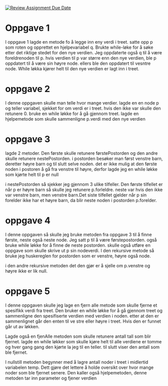 
[![Review Assignment Due Date](https://classroom.github.com/assets/deadline-readme-button-22041afd0340ce965d47ae6ef1cefeee28c7c493a6346c4f15d667ab976d596c.svg)](https://classroom.github.com/a/teLsEufN)


# Oppgave 1

I oppgave 1 lagde en metode fo å legge inn eny verdi i treet. satte opp p som roten og opprettet en
hjelpevariabel q. Brukte while-løke for å søke etter det riktige stedet for 
den nye verdien. Jeg oppdaterte også q til å være foreldrenoden til p. hvis verdien til 
p var større enn den nye verdien, ble p oppdatert til å være sin høyre node.
ellers ble den oppdatert til vesntre node. While løkka kjører helt til den nye verdien er lagt inn i treet.


# oppgave 2
I denne oppgaven skulle man telle hvor mange verdier. lagde en en node p og teller variabel,
sjekket for om verdi er i treet. hvis den ikke var skulle den retunere 0. bruke en while løkke for å gå gjennom treet.
lagde en hjelpemetode som skulle sammenligne p.verdi med den nye verdien 


# oppgave 3
lagde 2 metoder. Den første skulle retunere førstePostorden og den andre skulle retunere nestePostorden.
i postorden besøker man først venstre barn, deretter høyre barn og  til slutt selve noden. det er ikke mulig at den 
første noden i postoren å gå fra venstre til høyre, derfor lagde jeg en while løkke som kjørte helt til p er null 

i nestePostorden  så sjekker jeg gjennom 3 ulike tilfeller. Den første tilfellet er når p er høyre barn så skulle jeg
retunere p.forleldre. neste var hvis den ikke var venstre barn, men venstre barn.Det siste tilfellet gjelder 
når p sin forelder ikke har et høyre barn, da blir neste noden i postorden p.forelder.


# oppgave 4
I denne oppgaven så skulle jeg bruke metoden fra oppgave 3 til å finne første, neste også neste node.
Jeg satt p til å være førstepostorden. også bruke while løkke for å finne de neste postorden. skulle også 
utføre en oppgave som skulle skrive ut p sin nodeverdi. I den rekursive metode så bruke jeg huskereglen for 
postorden som er venstre, høyre også node.

i den andre rekursive metoden det den gjør er å sjelle om p.venstre og høyre ikke er lik null.


# oppgave 5
I denne oppgaven skulle jeg lage en fjern alle metode som skulle fjerne et spesifikk verdi
fra treet. Den bruker en while løkke for å gå gjennom treet og sammenligne den spesifiserte verdien
med verdien i noden. etter at den er sammenlignet går den enten til ve stre eller høyre i treet. 
Hvis den er funnet går ut av løkken.


Lagde også en fjenAlle metoden som skulle retunere antall tall
som blir fjernet. lagde en while løkker som skulle kjøre helt til alle
verdiene er tomme og hver gang gang den kjørte la jeg til en teller.
til slutt viser den antall som ble fjernet.

I nullstill metoden begynner med å lagre antall noder i treet i midlertid
variabelen temp. Dett gjøre det lettere å holde oversikt over hvor mange noder 
som ble fjernet senere. Den kaller også hjelpemetoden, denne metoden 
tar inn parameter og fjener verdien





